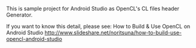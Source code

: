 This is sample project for Android Studio as OpenCL's CL files header Generator.

If you want to know this detail, please see: How to Build & Use OpenCL on Android Studio http://www.slideshare.net/noritsuna/how-to-build-use-opencl-android-studio
